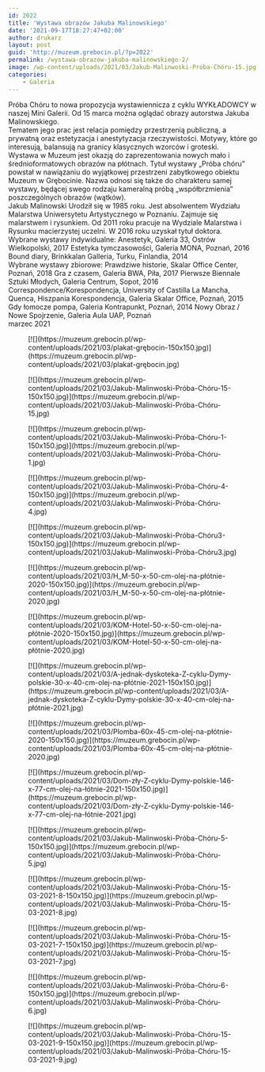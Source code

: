 ```yaml
---
id: 2022
title: 'Wystawa obrazów Jakuba Malinowskiego'
date: '2021-09-17T18:27:47+02:00'
author: drukarz
layout: post
guid: 'http://muzeum.grebocin.pl/?p=2022'
permalink: /wystawa-obrazow-jakuba-malinowskiego-2/
image: /wp-content/uploads/2021/03/Jakub-Malinwoski-Próba-Chóru-15.jpg
categories:
    - Galeria
---
```


<div class="kvgmc6g5 cxmmr5t8 oygrvhab hcukyx3x c1et5uql ii04i59q"><div dir="auto">Próba Chóru to nowa propozycja wystawiennicza z cyklu WYKŁADOWCY w naszej Mini Galerii. Od 15 marca można oglądać obrazy autorstwa Jakuba Malinowskiego.</div></div><div class="o9v6fnle cxmmr5t8 oygrvhab hcukyx3x c1et5uql ii04i59q"><div dir="auto">Tematem jego prac jest relacja pomiędzy przestrzenią publiczną, a prywatną oraz estetyzacja i anestytyzacja rzeczywistości. Motywy, które go interesują, balansują na granicy klasycznych wzorców i groteski.</div></div><div class="o9v6fnle cxmmr5t8 oygrvhab hcukyx3x c1et5uql ii04i59q"><div dir="auto">Wystawa w Muzeum jest okazją do zaprezentowania nowych mało i średnioformatowych obrazów na płótnach. Tytuł wystawy „Próba chóru” powstał w nawiązaniu do wyjątkowej przestrzeni zabytkowego obiektu Muzeum w Grębocinie. Nazwa odnosi się także do charakteru samej wystawy, będącej swego rodzaju kameralną próbą „współbrzmienia” poszczególnych obrazów (wątków).</div></div><div class="o9v6fnle cxmmr5t8 oygrvhab hcukyx3x c1et5uql ii04i59q"><div dir="auto">Jakub Malinowski Urodził się w 1985 roku. Jest absolwentem Wydziału Malarstwa Uniwersytetu Artystycznego w Poznaniu. Zajmuje się malarstwem i rysunkiem. Od 2011 roku pracuje na Wydziale Malarstwa i Rysunku macierzystej uczelni. W 2016 roku uzyskał tytuł doktora.</div></div><div class="o9v6fnle cxmmr5t8 oygrvhab hcukyx3x c1et5uql ii04i59q"><div dir="auto">Wybrane wystawy indywidualne: Anestetyk, Galeria 33, Ostrów Wielkopolski, 2017 Estetyka tymczasowości, Galeria MONA, Poznań, 2016 Bound diary, Brinkkalan Galleria, Turku, Finlandia, 2014</div><div dir="auto">Wybrane wystawy zbiorowe: Prawdziwe historie, Skalar Office Center, Poznań, 2018 Gra z czasem, Galeria BWA, Piła, 2017 Pierwsze Biennale Sztuki Młodych, Galeria Centrum, Sopot, 2016 Correspondence/Korespondencja, University of Castilla La Mancha, Quenca, Hiszpania Korespondencja, Galeria Skalar Office, Poznań, 2015 Gdy łomocze pompa, Galeria Kontrapunkt, Poznań, 2014 Nowy Obraz / Nowe Spojrzenie, Galeria Aula UAP, Poznań</div></div><div dir="auto"></div><div dir="auto">marzec 2021</div><div dir="auto"></div><div dir="auto"><div class="gallery galleryid-2022 gallery-columns-5 gallery-size-thumbnail" id="gallery-18"><figure class="gallery-item"><div class="gallery-icon portrait"> [![](https://muzeum.grebocin.pl/wp-content/uploads/2021/03/plakat-grębocin-150x150.jpg)](https://muzeum.grebocin.pl/wp-content/uploads/2021/03/plakat-grębocin.jpg) </div></figure><figure class="gallery-item"><div class="gallery-icon landscape"> [![](https://muzeum.grebocin.pl/wp-content/uploads/2021/03/Jakub-Malinwoski-Próba-Chóru-15-150x150.jpg)](https://muzeum.grebocin.pl/wp-content/uploads/2021/03/Jakub-Malinwoski-Próba-Chóru-15.jpg) </div></figure><figure class="gallery-item"><div class="gallery-icon landscape"> [![](https://muzeum.grebocin.pl/wp-content/uploads/2021/03/Jakub-Malinwoski-Próba-Chóru-1-150x150.jpg)](https://muzeum.grebocin.pl/wp-content/uploads/2021/03/Jakub-Malinwoski-Próba-Chóru-1.jpg) </div></figure><figure class="gallery-item"><div class="gallery-icon landscape"> [![](https://muzeum.grebocin.pl/wp-content/uploads/2021/03/Jakub-Malinwoski-Próba-Chóru-4-150x150.jpg)](https://muzeum.grebocin.pl/wp-content/uploads/2021/03/Jakub-Malinwoski-Próba-Chóru-4.jpg) </div></figure><figure class="gallery-item"><div class="gallery-icon landscape"> [![](https://muzeum.grebocin.pl/wp-content/uploads/2021/03/Jakub-Malinwoski-Próba-Chóru3-150x150.jpg)](https://muzeum.grebocin.pl/wp-content/uploads/2021/03/Jakub-Malinwoski-Próba-Chóru3.jpg) </div></figure><figure class="gallery-item"><div class="gallery-icon portrait"> [![](https://muzeum.grebocin.pl/wp-content/uploads/2021/03/H_M-50-x-50-cm-olej-na-płótnie-2020-150x150.jpg)](https://muzeum.grebocin.pl/wp-content/uploads/2021/03/H_M-50-x-50-cm-olej-na-płótnie-2020.jpg) </div></figure><figure class="gallery-item"><div class="gallery-icon portrait"> [![](https://muzeum.grebocin.pl/wp-content/uploads/2021/03/KOM-Hotel-50-x-50-cm-olej-na-płótnie-2020-150x150.jpg)](https://muzeum.grebocin.pl/wp-content/uploads/2021/03/KOM-Hotel-50-x-50-cm-olej-na-płótnie-2020.jpg) </div></figure><figure class="gallery-item"><div class="gallery-icon landscape"> [![](https://muzeum.grebocin.pl/wp-content/uploads/2021/03/A-jednak-dyskoteka-Z-cyklu-Dymy-polskie-30-x-40-cm-olej-na-płótnie-2021-150x150.jpg)](https://muzeum.grebocin.pl/wp-content/uploads/2021/03/A-jednak-dyskoteka-Z-cyklu-Dymy-polskie-30-x-40-cm-olej-na-płótnie-2021.jpg) </div></figure><figure class="gallery-item"><div class="gallery-icon portrait"> [![](https://muzeum.grebocin.pl/wp-content/uploads/2021/03/Plomba-60x-45-cm-olej-na-płótnie-2020-150x150.jpg)](https://muzeum.grebocin.pl/wp-content/uploads/2021/03/Plomba-60x-45-cm-olej-na-płótnie-2020.jpg) </div></figure><figure class="gallery-item"><div class="gallery-icon portrait"> [![](https://muzeum.grebocin.pl/wp-content/uploads/2021/03/Dom-zły-Z-cyklu-Dymy-polskie-146-x-77-cm-olej-na-łótnie-2021-150x150.jpg)](https://muzeum.grebocin.pl/wp-content/uploads/2021/03/Dom-zły-Z-cyklu-Dymy-polskie-146-x-77-cm-olej-na-łótnie-2021.jpg) </div></figure><figure class="gallery-item"><div class="gallery-icon landscape"> [![](https://muzeum.grebocin.pl/wp-content/uploads/2021/03/Jakub-Malinwoski-Próba-Chóru-5-150x150.jpg)](https://muzeum.grebocin.pl/wp-content/uploads/2021/03/Jakub-Malinwoski-Próba-Chóru-5.jpg) </div></figure><figure class="gallery-item"><div class="gallery-icon landscape"> [![](https://muzeum.grebocin.pl/wp-content/uploads/2021/03/Jakub-Malinwoski-Próba-Chóru-15-03-2021-8-150x150.jpg)](https://muzeum.grebocin.pl/wp-content/uploads/2021/03/Jakub-Malinwoski-Próba-Chóru-15-03-2021-8.jpg) </div></figure><figure class="gallery-item"><div class="gallery-icon landscape"> [![](https://muzeum.grebocin.pl/wp-content/uploads/2021/03/Jakub-Malinwoski-Próba-Chóru-15-03-2021-7-150x150.jpg)](https://muzeum.grebocin.pl/wp-content/uploads/2021/03/Jakub-Malinwoski-Próba-Chóru-15-03-2021-7.jpg) </div></figure><figure class="gallery-item"><div class="gallery-icon landscape"> [![](https://muzeum.grebocin.pl/wp-content/uploads/2021/03/Jakub-Malinwoski-Próba-Chóru-6-150x150.jpg)](https://muzeum.grebocin.pl/wp-content/uploads/2021/03/Jakub-Malinwoski-Próba-Chóru-6.jpg) </div></figure><figure class="gallery-item"><div class="gallery-icon landscape"> [![](https://muzeum.grebocin.pl/wp-content/uploads/2021/03/Jakub-Malinwoski-Próba-Chóru-15-03-2021-9-150x150.jpg)](https://muzeum.grebocin.pl/wp-content/uploads/2021/03/Jakub-Malinwoski-Próba-Chóru-15-03-2021-9.jpg) </div></figure> </div></div>